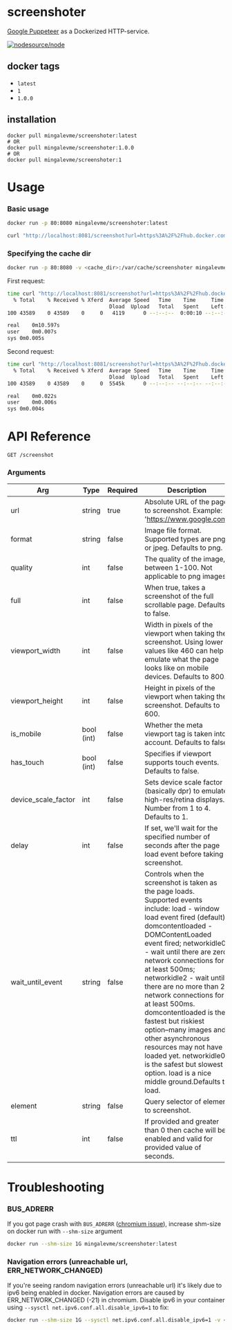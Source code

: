 # screenshoter

[Google Puppeteer](https://github.com/GoogleChrome/puppeteer) as a Dockerized HTTP-service.

[![nodesource/node](http://dockeri.co/image/mingalevme/screenshoter)](https://hub.docker.com/r/mingalevme/screenshoter/)

## docker tags

- `latest`
- `1`
- `1.0.0`

## installation

```
docker pull mingalevme/screenshoter:latest
# OR
docker pull mingalevme/screenshoter:1.0.0
# OR
docker pull mingalevme/screenshoter:1
```

# Usage

### Basic usage
```bash
docker run -p 80:8080 mingalevme/screenshoter:latest
```

```bash
curl "http://localhost:8081/screenshot?url=https%3A%2F%2Fhub.docker.com%2Fr%2Fmingalevme%2Fscreenshoter%2F" > /tmp/screenshot.png
```

### Specifying the cache dir
```bash
docker run -p 80:8080 -v <cache_dir>:/var/cache/screenshoter mingalevme/screenshoter:latest
```
First request:
```bash
time curl "http://localhost:8081/screenshot?url=https%3A%2F%2Fhub.docker.com%2Fr%2Fmingalevme%2Fscreenshoter%2F&ttl=3600" > /tmp/screenshot.png
  % Total    % Received % Xferd  Average Speed   Time    Time     Time  Current
                                 Dload  Upload   Total   Spent    Left  Speed
100 43589    0 43589    0     0   4119      0 --:--:--  0:00:10 --:--:-- 10020

real	0m10.597s
user	0m0.007s
sys	0m0.005s
```
Second request:
```bash
time curl "http://localhost:8081/screenshot?url=https%3A%2F%2Fhub.docker.com%2Fr%2Fmingalevme%2Fscreenshoter%2F&ttl=3600" > /tmp/screenshot.png
  % Total    % Received % Xferd  Average Speed   Time    Time     Time  Current
                                 Dload  Upload   Total   Spent    Left  Speed
100 43589    0 43589    0     0  5545k      0 --:--:-- --:--:-- --:--:-- 6081k

real	0m0.022s
user	0m0.006s
sys	0m0.004s
```
# API Reference
```
GET /screenshot
```
### Arguments
| Arg                 | Type       | Required | Description                                                                                                                                                                                                                                                                                                                                                                                                                                                                                                                                                                 |
|---------------------|------------|----------|-----------------------------------------------------------------------------------------------------------------------------------------------------------------------------------------------------------------------------------------------------------------------------------------------------------------------------------------------------------------------------------------------------------------------------------------------------------------------------------------------------------------------------------------------------------------------------|
| url                 | string     | true     | Absolute URL of the page to screenshot. Example: 'https://www.google.com'                                                                                                                                                                                                                                                                                                                                                                                                                                                                                                   |
| format              | string     | false    | Image file format. Supported types are png or jpeg. Defaults to png.                                                                                                                                                                                                                                                                                                                                                                                                                                                                                                      |
| quality             | int        | false    | The quality of the image, between 1-100. Not applicable to png images.                                                                                                                                                                                                                                                                                                                                                                                                                                                                                                      |
| full                | int        | false    | When true, takes a screenshot of the full scrollable page. Defaults to false.                                                                                                                                                                                                                                                                                                                                                                                                                                                                                                |
| viewport_width      | int        | false    | Width in pixels of the viewport when taking the screenshot. Using lower values like 460 can help emulate what the page looks like on mobile devices. Defaults to 800.                                                                                                                                                                                                                                                                                                                                                                                                        |
| viewport_height     | int        | false    | Height in pixels of the viewport when taking the screenshot. Defaults to 600.                                                                                                                                                                                                                                                                                                                                                                                                                                                                                                |
| is_mobile           | bool (int) | false    | Whether the meta viewport tag is taken into account. Defaults to false.                                                                                                                                                                                                                                                                                                                                                                                                                                                                                                     |
| has_touch           | bool (int) | false    | Specifies if viewport supports touch events. Defaults to false.                                                                                                                                                                                                                                                                                                                                                                                                                                                                                                             |
| device_scale_factor | int        | false    | Sets device scale factor (basically dpr) to emulate high-res/retina displays. Number from 1 to 4. Defaults to 1.                                                                                                                                                                                                                                                                                                                                                                                                                                                            |
| delay               | int        | false    | If set, we'll wait for the specified number of seconds after the page load event before taking a screenshot.                                                                                                                                                                                                                                                                                                                                                                                                                                                           |
| wait_until_event    | string     | false    | Controls when the screenshot is taken as the page loads. Supported events include: load - window load event fired (default); domcontentloaded - DOMContentLoaded event fired; networkidle0 - wait until there are zero network connections for at least 500ms; networkidle2 - wait until there are no more than 2 network connections for at least 500ms. domcontentloaded is the fastest but riskiest option–many images and other asynchronous resources may not have loaded yet. networkidle0 is the safest but slowest option. load is a nice middle ground.Defaults to load. |
| element             | string     | false    | Query selector of element to screenshot.                                                                                                                                                                                                                                                                                                                                                                                                                                                                                                                                     |
| ttl                 | int        | false    | If provided and greater than 0 then cache will be enabled and valid for provided value of seconds.

# Troubleshooting

### BUS_ADRERR
If you got page crash with `BUS_ADRERR` ([chromium issue](https://bugs.chromium.org/p/chromium/issues/detail?id=571394)), increase shm-size on docker run with `--shm-size` argument

```bash
docker run --shm-size 1G mingalevme/screenshoter:latest
```

### Navigation errors (unreachable url, ERR\_NETWORK_CHANGED)
If you're seeing random navigation errors (unreachable url) it's likely due to ipv6 being enabled in docker. Navigation errors are caused by ERR_NETWORK_CHANGED (-21) in chromium. Disable ipv6 in your container using `--sysctl net.ipv6.conf.all.disable_ipv6=1` to fix:
```bash
docker run --shm-size 1G --sysctl net.ipv6.conf.all.disable_ipv6=1 -v <cache_dir>:/var/cache/screenshoter mingalevme/screenshoter:latest
```
